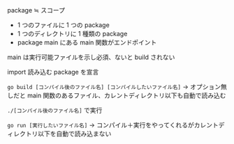 package ≒ スコープ

- 1 つのファイルに 1 つの package
- 1 つのディレクトリに 1 種類の package
- package main にある main 関数がエンドポイント

main は実行可能ファイルを示し必須、ないと build されない

import 読み込む package を宣言

`go build [コンパイル後のファイル名] [コンパイルしたいファイル名]`
→ オプション無しだと main 関数のあるファイル、カレントディレクトリ以下も自動で読み込む

`./[コンパイル後のファイル名]` で実行

`go run [実行したいファイル名]`
→ コンパイル＋実行をやってくれるがカレントディレクトリ以下を自動で読み込まない
